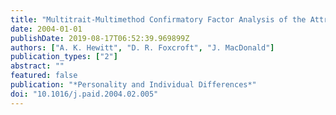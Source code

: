 ```yaml
---
title: "Multitrait-Multimethod Confirmatory Factor Analysis of the Attributional Style Questionnaire"
date: 2004-01-01
publishDate: 2019-08-17T06:52:39.969899Z
authors: ["A. K. Hewitt", "D. R. Foxcroft", "J. MacDonald"]
publication_types: ["2"]
abstract: ""
featured: false
publication: "*Personality and Individual Differences*"
doi: "10.1016/j.paid.2004.02.005"
---
```


